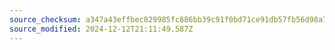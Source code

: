 ```yaml
---
source_checksum: a347a43effbec829985fc886bb39c91f0bd71ce91db57fb56d98a7a1f610ef02
source_modified: 2024-12-12T21:11:49.587Z
---
```


